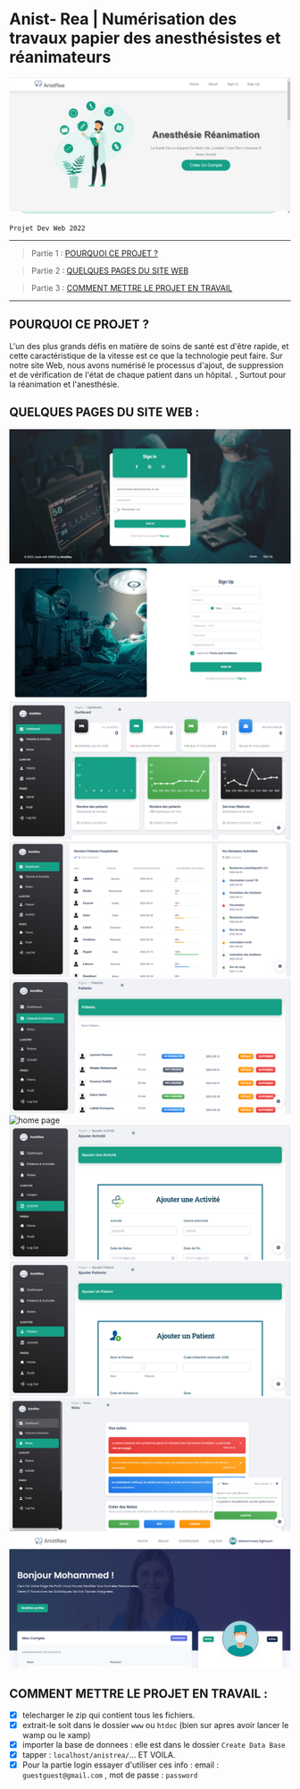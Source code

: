 # Anist- Rea | Numérisation des travaux papier des anesthésistes et réanimateurs

![home page](https://github.com/IdrissiSM/AnistRea/blob/main/screens/homePage.PNG)

```
Projet Dev Web 2022
```
---------

> Partie 1 : [POURQUOI CE PROJET ? ](#pourquoi-ce-projet-)
 
> Partie 2 : [QUELQUES PAGES DU SITE WEB](#quelques-pages-du-site-web-)

> Partie 3 : [COMMENT METTRE LE PROJET EN TRAVAIL](#comment-mettre-le-projet-en-travail-)

---------


## POURQUOI CE PROJET ? 

L'un des plus grands défis en matière de soins de santé est d'être rapide, et cette caractéristique de la vitesse est ce que la technologie peut faire. Sur notre site Web, nous avons numérisé le processus d'ajout, de suppression et de vérification de l'état de chaque patient dans un hôpital. , Surtout pour la réanimation et l'anesthésie.

## QUELQUES PAGES DU SITE WEB : 


![home page](https://github.com/IdrissiSM/AnistRea/blob/main/screens/1_login.PNG)
![home page](https://github.com/IdrissiSM/AnistRea/blob/main/screens/2_register.PNG)
![home page](https://github.com/IdrissiSM/AnistRea/blob/main/screens/3_dashboard1.PNG)
![home page](https://github.com/IdrissiSM/AnistRea/blob/main/screens/3_dashboard2.PNG)
![home page](https://github.com/IdrissiSM/AnistRea/blob/main/screens/4_patients.PNG)
![home page](https://github.com/IdrissiSM/AnistRea/blob/main/screens/5_activités.PNG)
![home page](https://github.com/IdrissiSM/AnistRea/blob/main/screens/6_ajouter_activite.PNG)
![home page](https://github.com/IdrissiSM/AnistRea/blob/main/screens/6_ajouter_patient.PNG)
![home page](https://github.com/IdrissiSM/AnistRea/blob/main/screens/7_notes.PNG)
![home page](https://github.com/IdrissiSM/AnistRea/blob/main/screens/8_profil.PNG)


## COMMENT METTRE LE PROJET EN TRAVAIL : 

- [X] telecharger le zip qui contient tous les fichiers. 
- [X] extrait-le soit dans le dossier `www` ou `htdoc` (bien sur apres avoir lancer le wamp ou le xamp)
- [X] importer la base de donnees : elle est dans le dossier `Create Data Base`
- [X] tapper : `localhost/anistrea/`... ET VOILA.
- [X] Pour la partie login essayer d'utiliser ces info : email : `guestguest@gmail.com` , mot de passe : `password`
